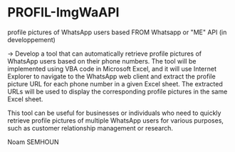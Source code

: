 # PROFIL-ImgWaAPI
 profile pictures of WhatsApp users based
 FROM Whatsapp or "ME" API (in developpement)

-> Develop a tool that can automatically retrieve profile pictures of WhatsApp users based on their phone numbers. The tool will be implemented using VBA code in Microsoft Excel, and it will use Internet Explorer to navigate to the WhatsApp web client and extract the profile picture URL for each phone number in a given Excel sheet. The extracted URLs will be used to display the corresponding profile pictures in the same Excel sheet.

This tool can be useful for businesses or individuals who need to quickly retrieve profile pictures of multiple WhatsApp users for various purposes, such as customer relationship management or research.

Noam SEMHOUN
